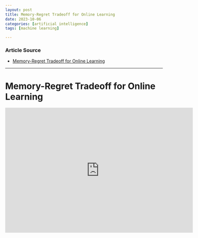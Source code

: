 ```yaml
---
layout: post
title: Memory-Regret Tradeoff for Online Learning
date: 2023-10-06
categories: [artificial intelligence]
tags: [machine learning]

---
```


### Article Source

* [Memory-Regret Tradeoff for Online Learning](https://www.youtube.com/watch?v=MsSArXJM_34)

---

# Memory-Regret Tradeoff for Online Learning

<iframe width="600" height="400" src="https://www.youtube.com/embed/MsSArXJM_34?si=sV-VIH-aT9CfRbHH" title="YouTube video player" frameborder="0" allow="accelerometer; autoplay; clipboard-write; encrypted-media; gyroscope; picture-in-picture; web-share" allowfullscreen></iframe>